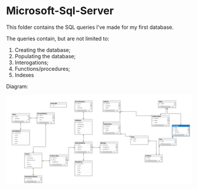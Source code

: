 # Microsoft-Sql-Server

This folder contains the SQL queries I've made for my first database.

The queries contain, but are not limited to: 
1) Creating the database;
2) Populating the database;
3) Interogations;
4) Functions/procedures;
5) Indexes

Diagram:

![database](https://github.com/Iovva/Microsoft-Sql-Server/blob/main/Diagram.png)
